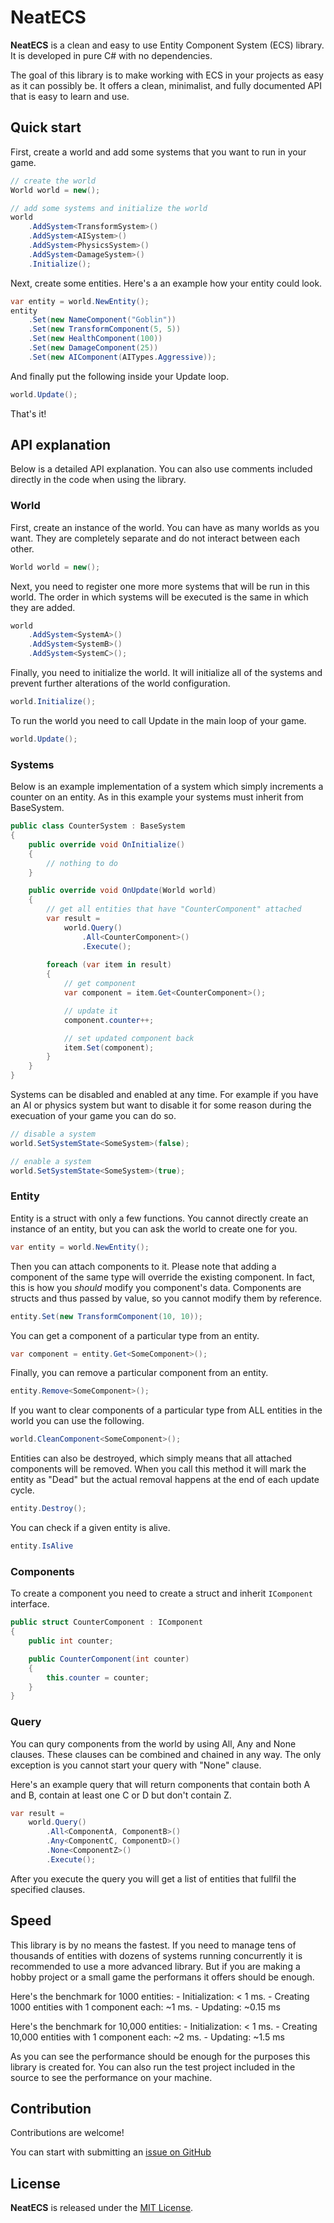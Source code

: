 # NeatECS
**NeatECS** is a clean and easy to use Entity Component System (ECS) library. It is developed in pure C# with no dependencies.

The goal of this library is to make working with ECS in your projects as easy as it can possibly be. It offers a clean, minimalist, and fully documented API that is easy to learn and use.

## Quick start
First, create a world and add some systems that you want to run in your game.

```cs
// create the world
World world = new();

// add some systems and initialize the world
world
	.AddSystem<TransformSystem>()
	.AddSystem<AISystem>()
	.AddSystem<PhysicsSystem>()
	.AddSystem<DamageSystem>()
	.Initialize();
```

Next, create some entities. Here's a an example how your entity could look.

```cs
var entity = world.NewEntity();
entity
	.Set(new NameComponent("Goblin"))
	.Set(new TransformComponent(5, 5))
	.Set(new HealthComponent(100))
	.Set(new DamageComponent(25))
	.Set(new AIComponent(AITypes.Aggressive));
```

And finally put the following inside your Update loop.

```cs
world.Update();
```

That's it!

## API explanation
Below is a detailed API explanation. You can also use comments included directly in the code when using the library.

### World
First, create an instance of the world. You can have as many worlds as you want. They are completely separate and do not interact between each other.
```cs 
World world = new();
```

Next, you need to register one more more systems that will be run in this world. The order in which systems will be executed is the same in which they are added.
```cs
world
	.AddSystem<SystemA>()
	.AddSystem<SystemB>()
	.AddSystem<SystemC>();
```

Finally, you need to initialize the world. It will initialize all of the systems and prevent further alterations of the world configuration.
```cs
world.Initialize();
```

To run the world you need to call Update in the main loop of your game.
```cs
world.Update();
```

### Systems
Below is an example implementation of a system which simply increments a counter on an entity. As in this example your systems must inherit from BaseSystem.
```cs
public class CounterSystem : BaseSystem
{
	public override void OnInitialize()
	{
		// nothing to do
	}

	public override void OnUpdate(World world)
	{
		// get all entities that have "CounterComponent" attached
		var result =
			world.Query()
				.All<CounterComponent>()
				.Execute();
		
		foreach (var item in result)
		{
			// get component
			var component = item.Get<CounterComponent>();

			// update it
			component.counter++;

			// set updated component back
			item.Set(component);
		}
	}
}
```

Systems can be disabled and enabled at any time. For example if you have an AI or physics system but want to disable it for some reason during the execuation of your game you can do so.
```cs
// disable a system
world.SetSystemState<SomeSystem>(false);

// enable a system
world.SetSystemState<SomeSystem>(true);
```

### Entity
Entity is a struct with only a few functions. You cannot directly create an instance of an entity, but you can ask the world to create one for you.
```cs
var entity = world.NewEntity();
```

Then you can attach components to it. Please note that adding a component of the same type will override the existing component. In fact, this is how you *should* modify you component's data. Components are structs and thus passed by value, so you cannot modify them by reference.
```cs
entity.Set(new TransformComponent(10, 10));
```

You can get a component of a particular type from an entity.
```cs
var component = entity.Get<SomeComponent>();
```

Finally, you can remove a particular component from an entity.
```cs
entity.Remove<SomeComponent>();
```

If you want to clear components of a particular type from ALL entities in the world you can use the following.
```cs
world.CleanComponent<SomeComponent>();
```

Entities can also be destroyed, which simply means that all attached components will be removed. When you call this method it will mark the entity as "Dead" but the actual removal happens at the end of each update cycle.
```cs
entity.Destroy();
```

You can check if a given entity is alive.
```cs
entity.IsAlive
```

### Components
To create a component you need to create a struct and inherit `IComponent` interface.
```cs
public struct CounterComponent : IComponent
{
    public int counter;

    public CounterComponent(int counter)
    {
        this.counter = counter;
    }
}
```

### Query
You can qury components from the world by using All, Any and None clauses. These clauses can be combined and chained in any way. The only exception is you cannot start your query with "None" clause.

Here's an example query that will return components that contain both A and B, contain at least one C or D but don't contain Z.
```cs
var result =
	world.Query()
		.All<ComponentA, ComponentB>()
		.Any<ComponentC, ComponentD>()
		.None<ComponentZ>()
		.Execute();
```

After you execute the query you will get a list of entities that fullfil the specified clauses.

## Speed
This library is by no means the fastest. If you need to manage tens of thousands of entities with dozens of systems running concurrently it is recommended to use a more advanced library. But if you are making a hobby project or a small game the performans it offers should be enough.

Here's the benchmark for 1000 entities:
	- Initialization: < 1 ms.
	- Creating 1000 entities with 1 component each: ~1 ms.
	- Updating: ~0.15 ms
	
Here's the benchmark for 10,000 entities:
	- Initialization: < 1 ms.
	- Creating 10,000 entities with 1 component each: ~2 ms.
	- Updating: ~1.5 ms
	
As you can see the performance should be enough for the purposes this library is created for. You can also run the test project included in the source to see the performance on your machine.

## Contribution
Contributions are welcome!

You can start with submitting an [issue on GitHub](https://github.com/Lurler/NeatECS/issues)

## License
**NeatECS** is released under the [MIT License](../master/LICENSE).